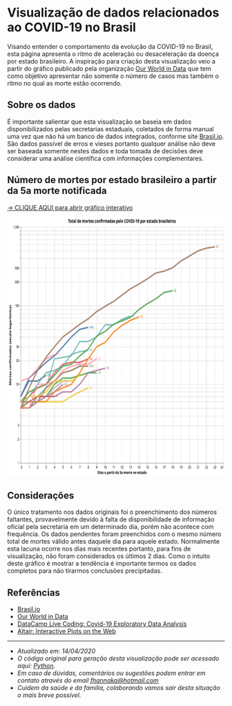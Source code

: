 # Visualização de dados relacionados ao COVID-19 no Brasil
Visando entender o comportamento da evolução da COVID-19 no Brasil, esta página apresenta o ritmo de aceleração ou desaceleração da doença por estado brasileiro. A inspiração para criação desta visualização veio a partir do gráfico publicado pela organização <a target="_blank" rel="noopener noreferrer" href="https://ourworldindata.org/grapher/covid-confirmed-deaths-since-5th-death">Our World in Data</a> que tem como objetivo apresentar não somente o número de casos mas também o ritmo no qual as morte estão ocorrendo.

## Sobre os dados 
É importante salientar que esta visualização se baseia em dados disponibilizados pelas secretarias estaduais, coletados de forma manual uma vez que não há um banco de dados integrados, conforme site <a target="_blank" rel="noopener noreferrer" href="https://brasil.io/dataset/covid19/caso">Brasil.io</a>. São dados passível de erros e vieses portanto qualquer análise não deve ser baseada somente nestes dados e toda tomada de decisões deve considerar uma análise científica com informações complementares.

## Número de mortes por estado brasileiro a partir da 5a morte notificada

<a target="_blank" rel="noopener noreferrer" href="https://vega.github.io/editor/#/url/vega-lite/N4KABGBEDGD2B2AzAlgc0gLjMSA3ZApgO6bYwIAuy8ArrDQM4DqyAJhQBakAsADLwBooceFVr0GACQJoOFUgGZ+AX2UDwUADYBDAJ4EATqQDaGiKAiWoAW20GA1qRwVdABwKlIm6h6GRYrtrQyC6kvAB0AOx+DBQGsPYELOxcWNxqZpaQBPBwrNToWBZWWXCasEZFmSXCCPlUCE7VNVAu7p7wsNbU2pqQ6i0lkCgEmqyesdoUvs01kAyjBNAN8BOLyxX8AIyQs5YZgxB4vTQeWF6yFKgGeruDBy2QFLCwmlSuJnvmT25nUJ3deC9fpQEZjCYUKYeB6DZy-DpdHp9Pxg8bnAAiUJBT2Q1gIAFV4CFPPo7NZKBxWFiYS04e1zgCkdjUZ50QQphwGJBlHsALoDR4ADycP3pUAAjjRtKIQlNkLhfKDCOCMbcaVZILomodWvDzpLpVRIVQFf0vkrRmioGyOVyBYN5tBen86X8vLB0Dz7s11VAODJUHJSAA2ACsgma83WKxFC00S2eBm2IraboYBXjzOVrC5WGM82NHl5qntWSNmfOABVYJDNGBWAQwOSDNMGGARCgDLYqW33OUwABhADyADUAJLogC0WwAnGBXBUwARJqxYGAAEY3dPx5DxO2RohsTikAAc-EyNOKGtsDhTeq0PmxASCIS1WAi0SgsXiiWSx7SvrZLksD5PAhTYHs5DlJUZCpgigLAii2YQtSpYas+wShEUxyaKcYThKGvpHMK2FwfqUoysa8qKsMyGqlqRFQG+EE6qKboGpRcqmmhQwshi7KcPurEME6Fawfe7qensXolIB-qXCG4Y8TiFBiZA1a1vWjbNq27YIJ23baL2oxrsO45TrO86LsukKrhuW7IDue5mnMcTSgwiAVNYJg4CgbyGLG0bII05xxgmmy8Dsqj8geR6pGAZ68BepZXlkN6OKREnTIK8h+L0aCrOc8aILlUCsCRYChjEyAAF5-FsvCATkeQFNqjxlBUd5ipAjJAsiFoql+hbYvGqA5FatCaJojFPAQOVdW6vWIQNVoFqhkEValrkSRxRpcTMrHaKg1wEKgWLnLYwo8Rq2iCsguawSEanosgRlgNo852FQBj1h9oYfTpjadEuK6wNy11ZHx1q3NJEOam1DpkRKFF7SaB2HJAR0nWd0winYqCXayaoQ0ct33SmT1ugAshUukdruhltgAFMuokfeUZ0GAAtxQ3ROgAlOD5q0ZarICZydwtDJVhyQGQZYGGEauZTngab0WlNrTy56UgDPaD284mYOo4TtOc4Lj9Nn62um5GY5MjOcpbnwB5Xk+bR-kwTgYXLMFhVftGEVRcoMVzIeKSnueMsaKHZVTNoIpAninhUpCk7aMGkSsMGiC8Ig3DQKGJ4ntw4ZLAATFs5flye0DQOu1fBsGJdC0cAAkIn+rYnhyBQrgMBgAD0g8Kmd4SoCEHA0Ou4TBYPncELYI+ndok7eNMI-cOEJ7hFs4QAFYMI0AqQKnRkEBQD2paf8fp5n2e5-nhfF6XvAV1XNd1w35dNy3ebNDgTEzFBBDXOlAAAglTbENpBKkE-JATEuNzjl14CgycvBuDoIUJWfgGBcH8FbiUQBtwsBbBiMNc4kDoHiwelXPwiC3QoLQRg9B3AcG8DwRwghvpiHMXLuQsBkAqH0JoaQLYVVoZIKgEw3grD0GhnYZwzhhCrC8MUAIqRQioEiNtGImc9DBEyLkbwYMij8G8BUZYNRaQNFumEdaURWBy4KAMZooxLDeCRDMVwixPCEEkMqrYzw9iEGOLAEoVxjDUGyI8Sebxyi-FAJDEEyh2iHG6LSCA-xbjonGJnPE7hPFrFgHgZMTRISYESywEpSRUTmGYIagU3xRT-HMRPCkiBaTQkZMqi42pnh3ENK2E0yx3wknvg6UIgACtQnpEjsl1JiUMkZiSAlZLKW6AAQuA2ZsCFaRIGbkjx2DzEJJaeMsAZDQGaO2bsqpJSDnIKOZgjBKzzkBP4dcrZOydF7LAPo-pTz6nyLeQA1p6ivmeFub8+5DVHnSOeeg0xpzClgoudwSZ0L0l-K2BiwFCLgWeNBTUYp8yNlQp+di2F7T8WQEGeguJKLmlooCcGTFlLuk4oBQsw5hL8lMtGWQC5pSKFQCxZy2F3KGG8qWdOXgxKiHgqwDStaNyOWVIepXeFdLEVbGGQK1ZwDJkDgAKJ3IevM6VQKYkKEnOXflPizksuYlc1VbpTXmtIJawxRzbVKAVaopVYBPlus8B6mFD14FWoJTaycCh9WOtRSSoNfTQ3nHDVSh6UqfWEoTUopNir0XGrNRG0gWraX0tQQGqxQayWisgBmiVmqQ3Rp1YSk5ibmXJouWyyF6aS2ZrLam1tla2EGvecxEVgjG0asUN6nJhKFHjudaeYtnqsAKHnYs4xyLO2CuKdy8l-b11gD4NqytXjl3doCXCvtUAZ1hNDFGnNsreCMr3YasRrqj33oHU2r1z6F2vodfmrthab0hp-Q2v9s6FaAe3SwxpV7wMutTVBh9PTIh4p5dauRerq1jLWZM9EAAxE9W6ZXGPLgRoVN7iNkdLfsitiLeAdtA-uoNkH62kZPfByjHix0fonRCtN1oGODqwHx3DHil1CZXTYu9CDxP-tIVkkdLHd3sc-dU+jJ66HMcJZeuT17mK9tE0pvTLaX3GPfVp4TkndOMcucO6zHiQPmI4xclVUGeNOdxee3V8rkOBouYe7jynYOXOw+p4F+Hgs1oues+tJqADK5GAvtpo8U79yW0tObMzF19gm7PyeDZM1LJ6CuuZebJkrJmRNQYq-ljLr7NMee06e8reWJNgCq0B4xRm6soa9V1yrLWbNZaDWZxr3WVMPIM8BybwrRtOZVYVvDQXjPDeVStnr2b+uIbze1+zYAkuCIAOJDnSwtndS26OKcu9dnDMaBt3b4ZMx7TmpMvdiW9hr9bPs9e+22xb8XCPMWw1BwHc21vVblX9nTD2rt+bU3DuLW2QtEcU1TdVYS9XjY8YN47pWcuCJx5ZgnLzbPE-q04yZ5O-N9YQy89zPjPMBLQ-WhnPXy3PZBxthHnXse456eXaLaOjts462dzRVNztjZu8cwXpPZfy+a4rl5xWafbbK9jtXPWmf8Zq4LznZP9dzf28zpFgvIdc-N5F-HGv0FE6lydutZu9Pi4O1TwX027d6Yo9Jlngup2q708D+lSGMcJYCd5-3fmI+6sl062np3JlTJF38wPP2XltddyT9Pmf7nZ-54TwXXHBEZ4V3zyt1P8+p9N5oqvX3KfoNZynnXtvK9F6za3qPQ3MfMXd03nvX6+-J4LYPsI6fNm8db2+5XM+9OuvW258vS+-Mr7R5tgfMfmKN7dFM2ffmXPe+nBPsDU+JmKamTBx9BPbU10Xzfu-cyH92vb5PvfZb0+v7+Yb6TP1HfbXK-cJX-avVfP1C-dnCHcA1befaAjrYfQ-P-e5S3I3dBajMHWjUzOAnrW9GvFjNjEA7-BzF-T3efLXevHXOPSvVAzVLfM-XgWrEg8HUgMLOgk9CJJ3ExZXGXFArgr3K3IlbA7LFXAQpzbgAAnPBlZXCvJvegr1aQ0vYPUQoNLYA-TwW-SrEvSPYA6g0A-zcgr7KzM-dHXfNg6-czKZMcJ7VfF5F3DvQw9PWw9XQgwlOvJw0g3Xaw1woHefT-S-bwzQ84GwufJ3fvVgnAngFw8I9w2VcwqI4pfgrQgAJTsLh1Y2f2sPSJbx4KoK8MsJ8KgymVyPwNRyYJYIMOCPTzKLmyMPiNuzUKLRvzqId10JY0cK-yKOQLSPD3n08O6OiKYxyJPTFwCJD1qLGOUL0MF1oKbzaLCXLkT1i0QJOxSPOFSIACkIDXNH8CihjstJltiT1YcDtH8qjCjhjij60TinN0DAC7U88rjikQioA7jyj39libdjidiT8vjBigiejfj+jFdH9AiYDklFMPj6iziEMgDJjoS-iedT94S401jSt5i3QYTIsa4EDBcODNEcSwluBGDhCsDo8iiCCoNiSeluAVjX1iDqiqTxDPBaSs84SMDXlmiIMQT8shCuTLjDj1C3jIB2T7lIgySuTnjhSLkGiaTkSYcHiZCRDKTrjxE+TyiZiWNATITSE-dBFxTaFq4JieSXVQ9sTFSHd6S+99CXj1CsS2SrS8dQwOjVjBcNj3iAA5XYpgg4oE9U44n0vIxomTdfaE4M-wngmUgM14oM04+fLo2MoNLvIkyM+oqUoPWQs0kbCM5fU0tU4pA0tM-MiIu02UgJC0tk9Mh3VEjAxI5k64z0sU2bSLN019DE1PVkzY1s+-Hgikiw64+Q7E3snpbUzLHMjdY40cv5Bk4xf0vUoXczVImciU+fIU5Mi5XonshM6M33ac3c0MhwxE5c1c2hCo4Q3UjrR0ncvzAUrM3gCEjrQkkcgPW0vgg8xncfD0yZFLAcDIpggcpI9Q38-8pzds4xJk+0i5YczwP8vTC8rkhcjrUU+ClHdcn4xTNC-AzMlUmMxc7cqAbC+oiCsvSc3rUC0Eo87MwsoNKs84Yih3Tkh8p8k7G8oisC-A5imQyIxsg9SipzXnew8-H8rCmZcC9-WcbIqDFLcSvbL48szcj5X8uSkir4zsnXVC1S3E0wtE6uTC8zWSrgxCx45xQXQiyAIyyQkyn7fY-csSk9bgbi0vC4k8mS7Sx9Zy9xR-fC68lSyrLy31O1JMxcl8uCjynpEuAEj8hy+4wK5hcE5XbsoiiKnFDQ9-f1ci-TQy1K2FBQcc2NeNZXLSvTYMe8lUjSww1Mt0Kyri+K19ICvi9Qiy2qubSuZUlQrBZXYsmq3KzVYMGyzq7k2iuU+ilKsYyIUi43LK9iyyvqxQDBefXyk7WcfypzBQSUxM8vZs1qyLbgPEngq8k7XndyxymcAqvJcvWChi+a6pM9Ms8vEq8Cga78g1TIXkDQHkZQIAA/view">-> CLIQUE AQUI para abrir gráfico interativo</a>

<img 
    src="visualization.svg" 
    alt="Mortes por estado brasileiro"
    height="600"
    width="1000" />

## Considerações
O único tratamento nos dados originais foi o preenchimento dos números faltantes, provavelmente devido à falta de disponibilidade de informação oficial pela secretaria em um determinado dia, porém não acontece com frequência. Os dados pendentes foram preenchidos com o mesmo número total de mortes válido antes daquele dia para aquele estado. Normalmente esta lacuna ocorre nos dias mais recentes portanto, para fins de visualização, não foram considerados os últimos 2 dias. Como o intuito deste gráfico é mostrar a tendência é importante termos os dados completos para não tirarmos conclusões precipitadas.

## Referências

* <a target="_blank" rel="noopener noreferrer" href="https://brasil.io/dataset/covid19/caso">Brasil.io</a>
* <a target="_blank" rel="noopener noreferrer" href="https://ourworldindata.org/grapher/covid-confirmed-deaths-since-5th-death">Our World in Data</a>
* <a target="_blank" rel="noopener noreferrer" href="https://www.facebook.com/726282547396228/videos/861466570947781/">DataCamp Live Coding: Covid-19 Exploratory Data Analysis</a>
* <a target="_blank" rel="noopener noreferrer" href="https://matthewkudija.com/blog/2018/06/22/altair-interactive/">Altair: Interactive Plots on the Web</a>

---

- *Atualizado em: 14/04/2020*
- *O código original para geração desta visualização pode ser acessado aqui: <a target="_blank" rel="noopener noreferrer" href="https://github.com/fehann/COVID-19-Brazil/blob/master/covid19estadosbrasileiros.py">Python</a>.*
- *Em caso de dúvidas, comentários ou sugestões podem entrar em contato através do email fhannaka@hotmail.com*
- *Cuidem da saúde e da familia, colaborando vamos sair desta situação o mais breve possível.*


<!---
Para atualizar o gráfico:
1) Google Colab - rodar o notebook
2) Salvar imagem em SVG e substituir no Github
3) Abrir no editor do Vega Lite e copiar link para Github
-->
